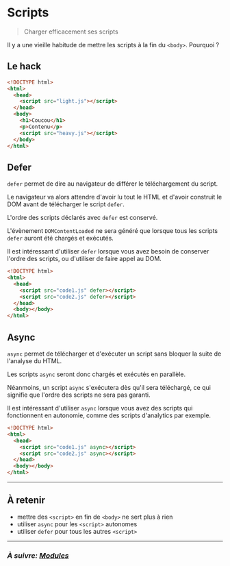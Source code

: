 # Scripts

> Charger efficacement ses scripts

Il y a une vieille habitude de mettre les scripts à la fin du `<body>`. Pourquoi ?

## Le hack

```html
<!DOCTYPE html>
<html>
  <head>
    <script src="light.js"></script>
  </head>
  <body>
    <h1>Coucou</h1>
    <p>Contenu</p>
    <script src="heavy.js"></script>
  </body>
</html>
```

## Defer

`defer` permet de dire au navigateur de différer le téléchargement du script.

Le navigateur va alors attendre d'avoir lu tout le HTML et d'avoir construit le DOM avant de télécharger le script `defer`.

L'ordre des scripts déclarés avec `defer` est conservé.

L'évènement `DOMContentLoaded` ne sera généré que lorsque tous les scripts `defer` auront été chargés et exécutés.

Il est intéressant d'utiliser `defer` lorsque vous avez besoin de conserver l'ordre des scripts, ou d'utiliser de faire appel au DOM.

```html
<!DOCTYPE html>
<html>
  <head>
    <script src="code1.js" defer></script>
    <script src="code2.js" defer></script>
  </head>
  <body></body>
</html>
```

## Async

`async` permet de télécharger et d'exécuter un script sans bloquer la suite de l'analyse du HTML.

Les scripts `async` seront donc chargés et exécutés en parallèle.

Néanmoins, un script `async` s'exécutera dès qu'il sera téléchargé, ce qui signifie que l'ordre des scripts ne sera pas garanti.

Il est intéressant d'utiliser `async` lorsque vous avez des scripts qui fonctionnent en autonomie, comme des scripts d'analytics par exemple.

```html
<!DOCTYPE html>
<html>
  <head>
    <script src="code1.js" async></script>
    <script src="code2.js" async></script>
  </head>
  <body></body>
</html>
```

---

## À retenir

- mettre des `<script>` en fin de `<body>` ne sert plus à rien
- utiliser `async` pour les `<script>` autonomes
- utiliser `defer` pour tous les autres `<script>`

---

### _À suivre: [Modules](./5-3_modules.md)_

